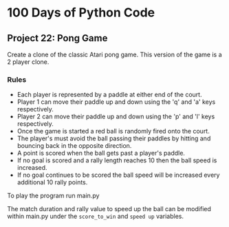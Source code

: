 # 100 Days of Python Code

## Project 22: Pong Game

Create a clone of the classic Atari pong game.
This version of the game is a 2 player clone.

### Rules

* Each player is represented by a paddle at either end of the court.
* Player 1 can move their paddle up and down using the 'q' and 'a' keys respectively.
* Player 2 can move their paddle up and down using the 'p' and 'l' keys respectively.
* Once the game is started a red ball is randomly fired onto the court.
* The player's must avoid the ball passing their paddles by hitting and bouncing back in the opposite direction.
* A point is scored when the ball gets past a player's paddle.
* If no goal is scored and a rally length reaches 10 then the ball speed is increased.
* If no goal continues to be scored the ball speed will be increased every additional 10 rally points.

To play the program run main.py

The match duration and rally value to speed up the ball can be modified within main.py under the
`score_to_win` and `speed up` variables.